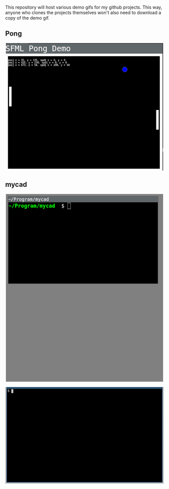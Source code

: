 This repository will host various demo gifs for my github projects. This way,
anyone who clones the projects themselves won't also need to download a copy of
the demo gif.

Pong
-------

<p align="center">
  <img src="https://github.com/ezzieyguywuf/gif_demos/blob/master/20210517_Pong_ECS_optimized.gif" />
</p>

mycad
-----
<p align="center">
  <img src="https://github.com/ezzieyguywuf/gif_demos/blob/master/mycad_drawEntity_optimized.gif" />
</p>

<p align="center">
  <img src="https://github.com/ezzieyguywuf/gif_demos/blob/master/mycad_firstDemo.gif" />
</p>
